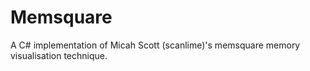 # Memsquare
A C# implementation of Micah Scott (scanlime)'s memsquare memory visualisation technique.
